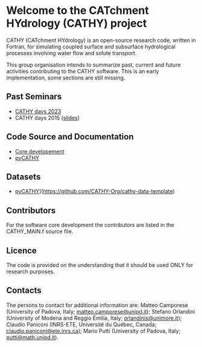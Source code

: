 # Welcome to the CATchment HYdrology (CATHY) project

CATHY (CATchment HYdrology) is an open-source research code, written in Fortran, for simulating coupled surface and subsurface hydrological processes involving water flow and solute transport. 

This group organisation intends to summarize past, current and future activities contributing to the CATHY software. 
This is an early implementation, some sections are still missing.


## Past Seminars
 
- [CATHY days 2023](https://cathy-org.github.io/CATHY_days_2023/)
- CATHY days 2015 ([slides](https://www.slideshare.net/CoupledHydrologicalModeling/))
 
## Code Source and Documentation
  - [Core developement](https://bitbucket.org/cathy1_0/cathy/src/master/)
  - [pyCATHY](https://github.com/BenjMy/pycathy_wrapper/tree/main/pyCATHY)


## Datasets
- [pyCATHY](https://github.com/BenjMy/pycathy_wrapper/tree/main/pyCATHY)](https://github.com/CATHY-Org/cathy-data-template)


  
## Contributors

For the software core development the contributors are listed in the CATHY_MAIN.f source file.

## Licence

The code is provided on the understanding that it should be used ONLY for research purposes.

## Contacts

The persons to contact for additional information are: Matteo Camporese (University of Padova, Italy; matteo.camporese@unipd.it); Stefano Orlandini (University of Modena and Reggio Emilia, Italy; orlandinis@unimore.it); Claudio Paniconi (INRS-ETE, Université du Québec, Canada; claudio.paniconi@ete.inrs.ca); Mario Putti (University of Padova, Italy; putti@math.unipd.it).




